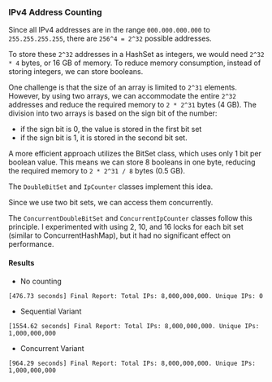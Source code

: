 ### IPv4 Address Counting

Since all IPv4 addresses are in the range `000.000.000.000` to `255.255.255.255`, there are `256^4 = 2^32` possible addresses.

To store these `2^32` addresses in a HashSet as integers, we would need `2^32 * 4` bytes, or 16 GB of memory.
To reduce memory consumption, instead of storing integers, we can store booleans.

One challenge is that the size of an array is limited to `2^31` elements.
However, by using two arrays, we can accommodate the entire `2^32` addresses and reduce the required memory to `2 * 2^31` bytes (4 GB).
The division into two arrays is based on the sign bit of the number: 
- if the sign bit is 0, the value is stored in the first bit set
- if the sign bit is 1, it is stored in the second bit set.

A more efficient approach utilizes the BitSet class, which uses only 1 bit per boolean value.
This means we can store 8 booleans in one byte, reducing the required memory to `2 * 2^31 / 8` bytes (0.5 GB).

The `DoubleBitSet` and `IpCounter` classes implement this idea.

Since we use two bit sets, we can access them concurrently.

The `ConcurrentDoubleBitSet` and `ConcurrentIpCounter` classes follow this principle.
I experimented with using 2, 10, and 16 locks for each bit set (similar to ConcurrentHashMap),
but it had no significant effect on performance.

#### Results

- No counting

`[476.73 seconds] Final Report: Total IPs: 8,000,000,000. Unique IPs: 0`
- Sequential Variant

`[1554.62 seconds] Final Report: Total IPs: 8,000,000,000. Unique IPs: 1,000,000,000`

- Concurrent Variant

`[964.29 seconds] Final Report: Total IPs: 8,000,000,000. Unique IPs: 1,000,000,000`

